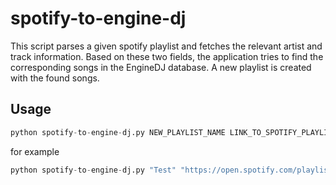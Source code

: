 # spotify-to-engine-dj

This script parses a given spotify playlist and fetches the relevant artist and track information.
Based on these two fields, the application tries to find the corresponding songs in the EngineDJ database.
A new playlist is created with the found songs.

## Usage

```python 
python spotify-to-engine-dj.py NEW_PLAYLIST_NAME LINK_TO_SPOTIFY_PLAYLIST LINK_TO_ENGINE_DJ_DB
```

for example

```python
python spotify-to-engine-dj.py "Test" "https://open.spotify.com/playlist/31uSi3T52m00gqt4MwuZNM" "~/Music/Engine Library/Database2/m.db"
```

